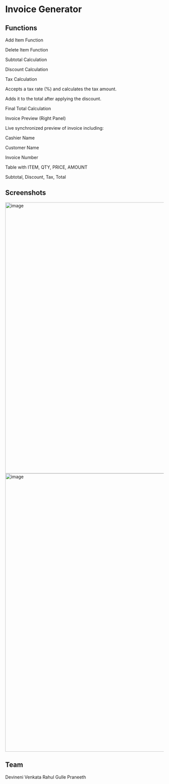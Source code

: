 # Invoice Generator

## Functions
Add Item Function

Delete Item Function

Subtotal Calculation

Discount Calculation

Tax Calculation

Accepts a tax rate (%) and calculates the tax amount.

Adds it to the total after applying the discount.

Final Total Calculation


Invoice Preview (Right Panel)

Live synchronized preview of invoice including:

Cashier Name

Customer Name

Invoice Number

Table with ITEM, QTY, PRICE, AMOUNT

Subtotal, Discount, Tax, Total


## Screenshots

<img width="1897" height="859" alt="image" src="https://github.com/user-attachments/assets/737a58e9-5fc8-44bd-a45e-3cf6f7b0b088" />
<img width="1900" height="882" alt="image" src="https://github.com/user-attachments/assets/81cc9469-19af-427e-854c-01be969476a0" />

## Team
Devineni Venkata Rahul
Gulle Praneeth
